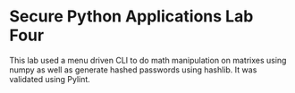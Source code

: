 # Secure Python Applications Lab Four

This lab used a menu driven CLI to do math manipulation on matrixes using numpy as well as generate hashed passwords using hashlib. It was validated using Pylint.
